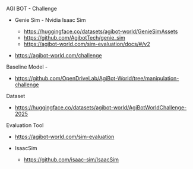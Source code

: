 AGI BOT - Challenge

- Genie Sim - Nvidia Isaac Sim
  - https://huggingface.co/datasets/agibot-world/GenieSimAssets
  - https://github.com/AgibotTech/genie_sim
  - https://agibot-world.com/sim-evaluation/docs/#/v2

- https://agibot-world.com/challenge

Baseline Model - 
- https://github.com/OpenDriveLab/AgiBot-World/tree/manipulation-challenge


Dataset
- https://huggingface.co/datasets/agibot-world/AgiBotWorldChallenge-2025


Evaluation Tool
- https://agibot-world.com/sim-evaluation


- IsaacSim
  - https://github.com/isaac-sim/IsaacSim